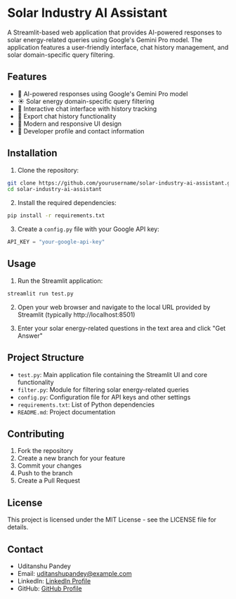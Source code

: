 # Solar Industry AI Assistant

A Streamlit-based web application that provides AI-powered responses to solar energy-related queries using Google's Gemini Pro model. The application features a user-friendly interface, chat history management, and solar domain-specific query filtering.

## Features

- 🤖 AI-powered responses using Google's Gemini Pro model
- ☀️ Solar energy domain-specific query filtering
- 💬 Interactive chat interface with history tracking
- 💾 Export chat history functionality
- 🎨 Modern and responsive UI design
- 👤 Developer profile and contact information

## Installation

1. Clone the repository:
```bash
git clone https://github.com/yourusername/solar-industry-ai-assistant.git
cd solar-industry-ai-assistant
```

2. Install the required dependencies:
```bash
pip install -r requirements.txt
```

3. Create a `config.py` file with your Google API key:
```python
API_KEY = "your-google-api-key"
```

## Usage

1. Run the Streamlit application:
```bash
streamlit run test.py
```

2. Open your web browser and navigate to the local URL provided by Streamlit (typically http://localhost:8501)

3. Enter your solar energy-related questions in the text area and click "Get Answer"

## Project Structure

- `test.py`: Main application file containing the Streamlit UI and core functionality
- `filter.py`: Module for filtering solar energy-related queries
- `config.py`: Configuration file for API keys and other settings
- `requirements.txt`: List of Python dependencies
- `README.md`: Project documentation

## Contributing

1. Fork the repository
2. Create a new branch for your feature
3. Commit your changes
4. Push to the branch
5. Create a Pull Request

## License

This project is licensed under the MIT License - see the LICENSE file for details.

## Contact

- Uditanshu Pandey
- Email: uditanshupandey@example.com
- LinkedIn: [LinkedIn Profile](https://linkedin.com/in/)
- GitHub: [GitHub Profile](https://github.com/)
